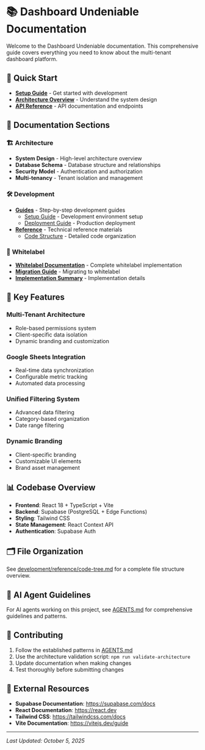 # 📚 Dashboard Undeniable Documentation

Welcome to the Dashboard Undeniable documentation. This comprehensive guide covers everything you need to know about the multi-tenant dashboard platform.

## 🚀 **Quick Start**

- **[Setup Guide](development/guides/setup.md)** - Get started with development
- **[Architecture Overview](architecture/)** - Understand the system design
- **[API Reference](api/)** - API documentation and endpoints

## 📖 **Documentation Sections**

### 🏗️ **Architecture**
- **System Design** - High-level architecture overview
- **Database Schema** - Database structure and relationships
- **Security Model** - Authentication and authorization
- **Multi-tenancy** - Tenant isolation and management

### 🛠️ **Development**
- **[Guides](development/guides/)** - Step-by-step development guides
  - [Setup Guide](development/guides/setup.md) - Development environment setup
  - [Deployment Guide](development/guides/deployment.md) - Production deployment
- **[Reference](development/reference/)** - Technical reference materials
  - [Code Structure](development/reference/code-tree.md) - Detailed code organization

### 🎨 **Whitelabel**
- **[Whitelabel Documentation](whitelabel/)** - Complete whitelabel implementation
- **[Migration Guide](whitelabel/MIGRATION_GUIDE.md)** - Migrating to whitelabel
- **[Implementation Summary](whitelabel/IMPLEMENTATION_SUMMARY.md)** - Implementation details

## 🔧 **Key Features**

### **Multi-Tenant Architecture**
- Role-based permissions system
- Client-specific data isolation
- Dynamic branding and customization

### **Google Sheets Integration**
- Real-time data synchronization
- Configurable metric tracking
- Automated data processing

### **Unified Filtering System**
- Advanced data filtering
- Category-based organization
- Date range filtering

### **Dynamic Branding**
- Client-specific branding
- Customizable UI elements
- Brand asset management

## 📊 **Codebase Overview**

- **Frontend**: React 18 + TypeScript + Vite
- **Backend**: Supabase (PostgreSQL + Edge Functions)
- **Styling**: Tailwind CSS
- **State Management**: React Context API
- **Authentication**: Supabase Auth

## 🗂️ **File Organization**

See [development/reference/code-tree.md](development/reference/code-tree.md) for a complete file structure overview.

## 🤖 **AI Agent Guidelines**

For AI agents working on this project, see [AGENTS.md](../AGENTS.md) for comprehensive guidelines and patterns.

## 📝 **Contributing**

1. Follow the established patterns in [AGENTS.md](../AGENTS.md)
2. Use the architecture validation script: `npm run validate-architecture`
3. Update documentation when making changes
4. Test thoroughly before submitting changes

## 🔗 **External Resources**

- **Supabase Documentation**: https://supabase.com/docs
- **React Documentation**: https://react.dev
- **Tailwind CSS**: https://tailwindcss.com/docs
- **Vite Documentation**: https://vitejs.dev/guide

---

*Last Updated: October 5, 2025*